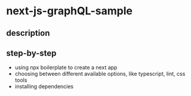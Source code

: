 # next-js-graphQL-sample

## description

## step-by-step

- using npx boilerplate to create a next app
- choosing between different available options, like typescript, lint, css tools
- installing dependencies